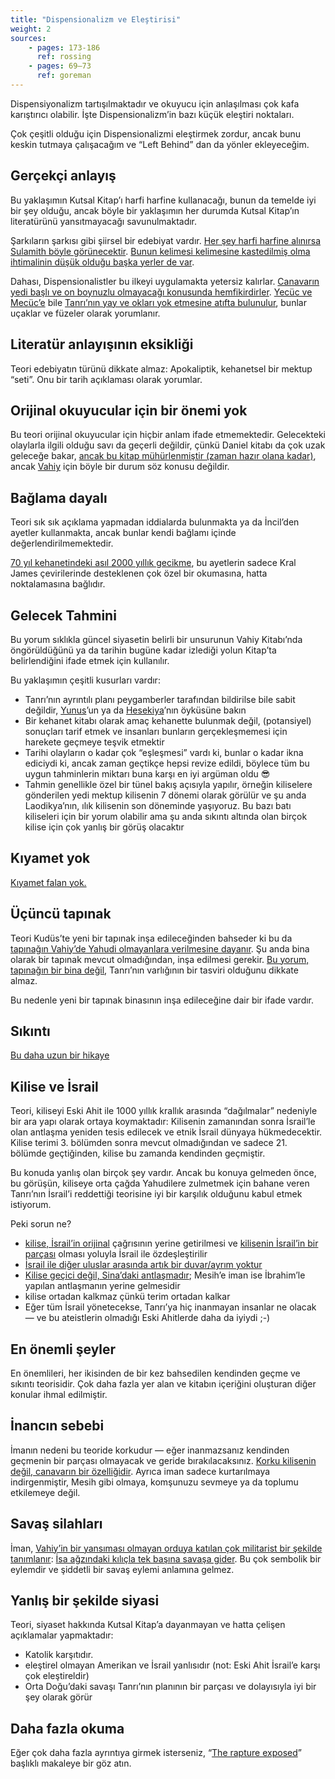 ```yaml
---
title: "Dispensionalizm ve Eleştirisi"
weight: 2
sources: 
    - pages: 173-186
      ref: rossing
    - pages: 69–73
      ref: goreman
---
```


Dispensiyonalizm tartışılmaktadır ve okuyucu için anlaşılması çok kafa karıştırıcı olabilir. İşte Dispensionalizm’in bazı küçük eleştiri noktaları.

Çok çeşitli olduğu için Dispensionalizmi eleştirmek zordur, ancak bunu keskin tutmaya çalışacağım ve “Left Behind” dan da yönler ekleyeceğim.

## Gerçekçi anlayış

<a name="16f7"></a>
Bu yaklaşımın Kutsal Kitap’ı harfi harfine kullanacağı, bunun da temelde iyi bir şey olduğu, ancak böyle bir yaklaşımın her durumda Kutsal Kitap’ın literatürünü yansıtmayacağı savunulmaktadır.

Şarkıların şarkısı gibi şiirsel bir edebiyat vardır. [Her şey harfi harfine alınırsa Sulamith böyle görünecektir](https://www.pinterest.com/pin/414894184412811101/). [Bunun kelimesi kelimesine kastedilmiş olma ihtimalinin düşük olduğu başka yerler de var](https://www.bibleserver.com/TR/Ye%C5%9Faya55%3A12).

Dahası, Dispensionalistler bu ilkeyi uygulamakta yetersiz kalırlar. [Canavarın yedi başlı ve on boynuzlu olmayacağı konusunda hemfikirdirler](https://www.bibleserver.com/TR/Vahiy13%3A1). [Yecüc ve Mecüc’e](https://www.bibleserver.com/TR/Vahiy20%3A8) bile [Tanrı’nın yay ve okları yok etmesine atıfta bulunulur](https://www.bibleserver.com/TR/Hezekiel39%3A3), bunlar uçaklar ve füzeler olarak yorumlanır.

## Literatür anlayışının eksikliği

<a name="41cf"></a>
Teori edebiyatın türünü dikkate almaz: Apokaliptik, kehanetsel bir mektup “seti”. Onu bir tarih açıklaması olarak yorumlar.

## Orijinal okuyucular için bir önemi yok

<a name="a509"></a>
Bu teori orijinal okuyucular için hiçbir anlam ifade etmemektedir. Gelecekteki olaylarla ilgili olduğu savı da geçerli değildir, çünkü Daniel kitabı da çok uzak geleceğe bakar, [ancak bu kitap mühürlenmiştir (zaman hazır olana kadar)](https://www.bibleserver.com/TR/Daniel8%3A26), ancak [Vahiy](https://www.bibleserver.com/TR/Vahiy22%3A10) için böyle bir durum söz konusu değildir.

## Bağlama dayalı

<a name="a4b2"></a>
Teori sık sık açıklama yapmadan iddialarda bulunmakta ya da İncil’den ayetler kullanmakta, ancak bunlar kendi bağlamı içinde değerlendirilmemektedir.

[70 yıl kehanetindeki asıl 2000 yıllık gecikme](https://www.bibleserver.com/TR/Daniel9%3A26-27), bu ayetlerin sadece Kral James çevirilerinde desteklenen çok özel bir okumasına, hatta noktalamasına bağlıdır.

## Gelecek Tahmini

<a name="e389"></a>
Bu yorum sıklıkla güncel siyasetin belirli bir unsurunun Vahiy Kitabı’nda öngörüldüğünü ya da tarihin bugüne kadar izlediği yolun Kitap’ta belirlendiğini ifade etmek için kullanılır.

Bu yaklaşımın çeşitli kusurları vardır:

- Tanrı’nın ayrıntılı planı peygamberler tarafından bildirilse bile sabit değildir, [Yunus](https://www.bibleserver.com/TR/Yunus3%3A4-10)’un ya da [Hesekiya](https://www.bibleserver.com/TR/Ye%C5%9Faya38%3A1-5)’nın öyküsüne bakın
- Bir kehanet kitabı olarak amaç kehanette bulunmak değil, (potansiyel) sonuçları tarif etmek ve insanları bunların gerçekleşmemesi için harekete geçmeye teşvik etmektir
- Tarihi olayların o kadar çok “eşleşmesi” vardı ki, bunlar o kadar ikna ediciydi ki, ancak zaman geçtikçe hepsi revize edildi, böylece tüm bu uygun tahminlerin miktarı buna karşı en iyi argüman oldu 😎
- Tahmin genellikle özel bir tünel bakış açısıyla yapılır, örneğin kiliselere gönderilen yedi mektup kilisenin 7 dönemi olarak görülür ve şu anda Laodikya’nın, ılık kilisenin son döneminde yaşıyoruz. Bu bazı batı kiliseleri için bir yorum olabilir ama şu anda sıkıntı altında olan birçok kilise için çok yanlış bir görüş olacaktır

## Kıyamet yok

<a name="039a"></a>
[Kıyamet falan yok.](../../../../topics/others/expl/the-rapture)

## Üçüncü tapınak

<a name="1e67"></a>
Teori Kudüs’te yeni bir tapınak inşa edileceğinden bahseder ki bu da [tapınağın Vahiy’de Yahudi olmayanlara verilmesine dayanır](https://www.bibleserver.com/TR/Vahiy11%3A1-2). Şu anda bina olarak bir tapınak mevcut olmadığından, inşa edilmesi gerekir. [Bu yorum, tapınağın bir bina değil](../../../../bible/keyword/expl/the-temple-and-the-presence-of-god), Tanrı’nın varlığının bir tasviri olduğunu dikkate almaz.

Bu nedenle yeni bir tapınak binasının inşa edileceğine dair bir ifade vardır.

## Sıkıntı

<a name="baa3"></a>
[Bu daha uzun bir hikaye](../../../../content/army/expl/the-end-time-and-the-great-tribulation)

## Kilise ve İsrail

<a name="5d19"></a>
Teori, kiliseyi Eski Ahit ile 1000 yıllık krallık arasında “dağılmalar” nedeniyle bir ara yapı olarak ortaya koymaktadır: Kilisenin zamanından sonra İsrail’le olan antlaşma yeniden tesis edilecek ve etnik İsrail dünyaya hükmedecektir. Kilise terimi 3. bölümden sonra mevcut olmadığından ve sadece 21. bölümde geçtiğinden, kilise bu zamanda kendinden geçmiştir.

Bu konuda yanlış olan birçok şey vardır. Ancak bu konuya gelmeden önce, bu görüşün, kiliseye orta çağda Yahudilere zulmetmek için bahane veren Tanrı’nın İsrail’i reddettiği teorisine iyi bir karşılık olduğunu kabul etmek istiyorum.

Peki sorun ne?

- [kilise, İsrail’in orijinal](../../../../background/israel/expl/the-church-is-part-of-israel) çağrısının yerine getirilmesi ve [kilisenin İsrail’in bir parçası](https://www.bibleserver.com/TR/Romal%C4%B1lar11%3A13-24) olması yoluyla İsrail ile özdeşleştirilir
- [İsrail ile diğer uluslar arasında artık bir duvar/ayrım yoktur](https://www.bibleserver.com/TR/Efesliler2%3A11-22)
- [Kilise geçici değil, Sina’daki antlaşmadır](https://www.bibleserver.com/TR/Galatyal%C4%B1lar3%3A15-29); Mesih’e iman ise İbrahim’le yapılan antlaşmanın yerine gelmesidir
- kilise ortadan kalkmaz çünkü terim ortadan kalkar
- Eğer tüm İsrail yönetecekse, Tanrı’ya hiç inanmayan insanlar ne olacak — ve bu ateistlerin olmadığı Eski Ahitlerde daha da iyiydi ;-)

## En önemli şeyler

<a name="c445"></a>
En önemlileri, her ikisinden de bir kez bahsedilen kendinden geçme ve sıkıntı teorisidir. Çok daha fazla yer alan ve kitabın içeriğini oluşturan diğer konular ihmal edilmiştir.

## İnancın sebebi

<a name="d9ea"></a>
İmanın nedeni bu teoride korkudur — eğer inanmazsanız kendinden geçmenin bir parçası olmayacak ve geride bırakılacaksınız. [Korku kilisenin değil, canavarın bir özelliğidir](../../../../content/beasts/expl/the-nature-of-the-beast-in-the-book-of-revelation). Ayrıca iman sadece kurtarılmaya indirgenmiştir, Mesih gibi olmaya, komşunuzu sevmeye ya da toplumu etkilemeye değil.

## Savaş silahları

<a name="6f89"></a>
İman, [Vahiy’in bir yansıması olmayan orduya katılan çok militarist bir şekilde tanımlanır](https://www.bibleserver.com/TR/Vahiy14%3A1-5): [İsa ağzındaki kılıçla tek başına savaşa gider](https://www.bibleserver.com/TR/Vahiy19%3A21). Bu çok sembolik bir eylemdir ve şiddetli bir savaş eylemi anlamına gelmez.

## Yanlış bir şekilde siyasi

<a name="51cc"></a>
Teori, siyaset hakkında Kutsal Kitap’a dayanmayan ve hatta çelişen açıklamalar yapmaktadır:

- Katolik karşıtıdır.
- eleştirel olmayan Amerikan ve İsrail yanlısıdır (not: Eski Ahit İsrail’e karşı çok eleştireldir)
- Orta Doğu’daki savaşı Tanrı’nın planının bir parçası ve dolayısıyla iyi bir şey olarak görür

## Daha fazla okuma

<a name="b176"></a>
Eğer çok daha fazla ayrıntıya girmek isterseniz, “[The rapture exposed](https://www.amazon.de/Rapture-Exposed-Message-Hope-Revelation/dp/0813343143)” başlıklı makaleye bir göz atın.

